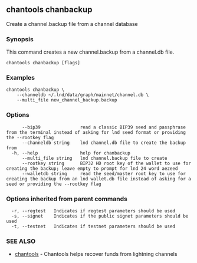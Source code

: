 ## chantools chanbackup

Create a channel.backup file from a channel database

### Synopsis

This command creates a new channel.backup from a 
channel.db file.

```
chantools chanbackup [flags]
```

### Examples

```
chantools chanbackup \
	--channeldb ~/.lnd/data/graph/mainnet/channel.db \
	--multi_file new_channel_backup.backup
```

### Options

```
      --bip39               read a classic BIP39 seed and passphrase from the terminal instead of asking for lnd seed format or providing the --rootkey flag
      --channeldb string    lnd channel.db file to create the backup from
  -h, --help                help for chanbackup
      --multi_file string   lnd channel.backup file to create
      --rootkey string      BIP32 HD root key of the wallet to use for creating the backup; leave empty to prompt for lnd 24 word aezeed
      --walletdb string     read the seed/master root key to use for creating the backup from an lnd wallet.db file instead of asking for a seed or providing the --rootkey flag
```

### Options inherited from parent commands

```
  -r, --regtest   Indicates if regtest parameters should be used
  -s, --signet    Indicates if the public signet parameters should be used
  -t, --testnet   Indicates if testnet parameters should be used
```

### SEE ALSO

* [chantools](chantools.md)	 - Chantools helps recover funds from lightning channels

